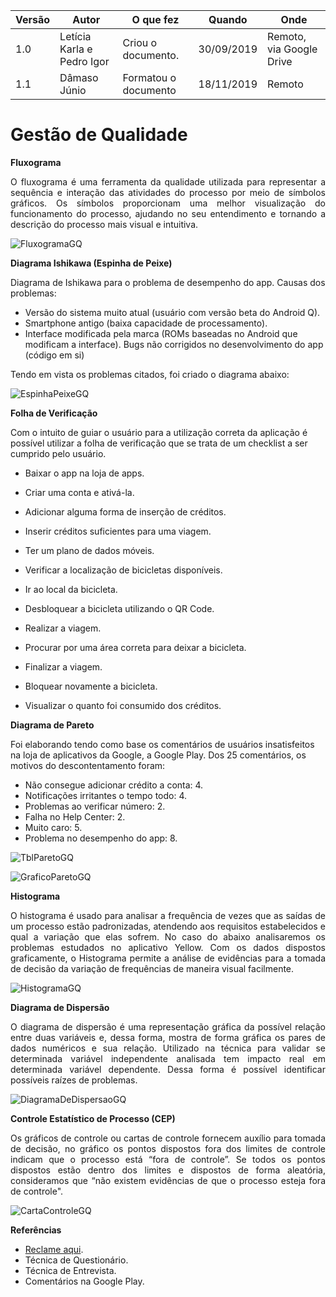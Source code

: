 |Versão| Autor | O que fez |  Quando | Onde |
|------|------| --------  |-------- | -----|
|1.0| Letícia Karla e Pedro Igor | Criou o documento. |30/09/2019| Remoto, via Google Drive |
|1.1| Dâmaso Júnio | Formatou o documento | 18/11/2019 | Remoto |

# Gestão de Qualidade

**Fluxograma**

<p align="justify">O fluxograma é uma ferramenta da qualidade utilizada para representar a sequência e interação das atividades do processo por meio de símbolos gráficos. Os símbolos proporcionam uma melhor visualização do funcionamento do processo, ajudando no seu entendimento e tornando a descrição do processo mais visual e intuitiva.</p>

![FluxogramaGQ](/img/modelagem/gestaoqualidade/fluxograma.png)

**Diagrama Ishikawa (Espinha de Peixe)**

Diagrama de Ishikawa para o problema de desempenho do app. Causas dos problemas:

* Versão do sistema muito atual (usuário com versão beta do Android Q).
* Smartphone antigo (baixa capacidade de processamento).
* Interface modificada pela marca (ROMs baseadas no Android que modificam a interface). Bugs não corrigidos no desenvolvimento do app (código em si)

Tendo em vista os problemas citados, foi criado o diagrama abaixo:

![EspinhaPeixeGQ](/img/modelagem/gestaoqualidade/espinha_de_peixe.png)

**Folha de Verificação**

Com o intuito de guiar o usuário para a utilização correta da aplicação é possível utilizar a folha de verificação que se trata de um checklist a ser cumprido pelo usuário.

-  Baixar o app na loja de apps.

- Criar uma conta e ativá-la.

- Adicionar alguma forma de inserção de créditos.

- Inserir créditos suficientes para uma viagem.

- Ter um plano de dados móveis.

- Verificar a localização de bicicletas disponíveis.

- Ir ao local da bicicleta.

- Desbloquear a bicicleta utilizando o QR Code.

- Realizar a viagem.

- Procurar por uma área correta para deixar a bicicleta.

- Finalizar a viagem.

- Bloquear novamente a bicicleta.

- Visualizar o quanto foi consumido dos créditos.

**Diagrama de Pareto**

Foi elaborando tendo como base os comentários de usuários insatisfeitos na loja de aplicativos da Google, a Google Play. Dos 25 comentários, os motivos do descontentamento foram:
* Não consegue adicionar crédito a conta: 4.
* Notificações irritantes o tempo todo: 4.
* Problemas ao verificar número: 2.
* Falha no Help Center: 2.
* Muito caro: 5.
* Problema no desempenho do app: 8.

![TblParetoGQ](/img/modelagem/gestaoqualidade/tabela_de_pareto.png)

![GraficoParetoGQ](/img/modelagem/gestaoqualidade/grafico_de_pareto.png)

**Histograma**

<p align="justify">O histograma é usado para analisar a frequência de vezes que as saídas de um processo estão padronizadas, atendendo aos requisitos estabelecidos e qual a variação que elas sofrem. No caso do abaixo analisaremos os problemas estudados no aplicativo Yellow. Com os dados dispostos graficamente, o Histograma permite a análise de evidências para a tomada de decisão da variação de frequências de maneira visual facilmente.</p>

![HistogramaGQ](/img/modelagem/gestaoqualidade/histograma.png)

**Diagrama de Dispersão**

<p align="justify">O diagrama de dispersão é uma representação gráfica da possível relação entre duas variáveis e, dessa forma, mostra de forma gráfica os pares de dados numéricos e sua relação. Utilizado na técnica para validar se determinada variável independente analisada tem impacto real em determinada variável dependente. Dessa forma é possível identificar possíveis raízes de problemas.</p>

![DiagramaDeDispersaoGQ](/img/modelagem/gestaoqualidade/diagrama_de_dispersao.png)

**Controle Estatístico de Processo (CEP)**

<p align="justify">Os gráficos de controle ou cartas de controle  fornecem auxílio para tomada de decisão, no gráfico os pontos dispostos fora dos limites de controle indicam que o processo está “fora de controle”. Se todos os pontos dispostos estão dentro dos limites e dispostos de forma aleatória, consideramos que “não existem evidências de que o processo esteja fora de controle".</p>

![CartaControleGQ](/img/modelagem/gestaoqualidade/carta_de_controle.png)

**Referências**

* [Reclame aqui](https://www.reclameaqui.com.br/empresa/yellow_292088).
* Técnica de Questionário.
* Técnica de Entrevista.
* Comentários na Google Play.
